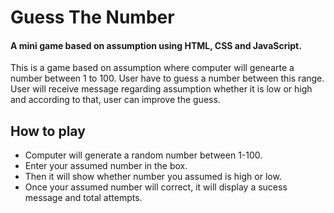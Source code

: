 # Guess The Number
#### A mini game based on assumption using HTML, CSS and JavaScript.

This is a game based on assumption where computer will genearte a number between 1 to 100. User have to guess a number between this range. User will receive message regarding assumption whether it is low or high and according to that, user can improve the guess.


## How to play

- Computer will generate a random number between 1-100.
- Enter your assumed number in the box.
- Then it will show whether number you assumed is high or low.
- Once your assumed number will correct, it will display a sucess message and total attempts.


